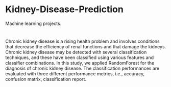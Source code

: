 # Kidney-Disease-Prediction

Machine learning projects.
#
Chronic kidney disease is a rising health problem and involves conditions that decrease the efficiency of renal functions and that damage the kidneys. Chronic kidney disease may be detected with several classification techniques, and these have been classified using various features and classifier combinations. In this study, we applied RandomForest for the diagnosis of chronic kidney disease. The classification performances are evaluated with three different performance metrics, i.e., accuracy, confusion matrix, classification report.
